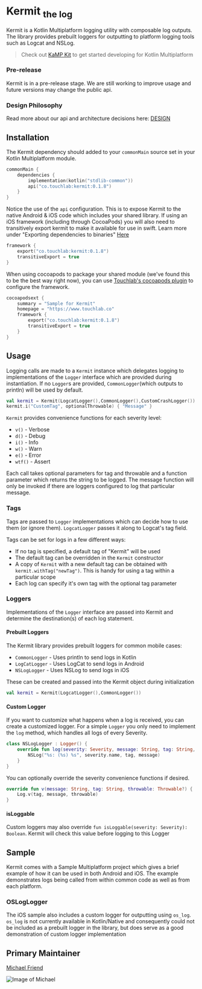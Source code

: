 # Kermit <sub>the log</sub>

Kermit is a Kotlin Multiplatform logging utility with composable log outputs. The library provides prebuilt loggers for outputting to platform logging tools such as Logcat and NSLog.

> Check out [KaMP Kit](https://github.com/touchlab/KaMPKit) to get started developing for Kotlin Multiplatform

### Pre-release
Kermit is in a pre-release stage. We are still working to improve usage and future versions may change the public api.

### Design Philosophy
Read more about our api and architecture decisions here: [DESIGN](DESIGN.md)

## Installation

The Kermit dependency should added to your `commonMain` source set in your Kotlin Multiplatform module. 

```kotlin
commonMain {
    dependencies {
        implementation(kotlin("stdlib-common"))
        api("co.touchlab:kermit:0.1.8")
    }
}
```

Notice the use of the `api` configuration. This is to expose Kermit to the native Android & iOS code which includes your shared library. If using an iOS framework (including through CocoaPods) you will also need to transitively export kermit to make it available for use in swift. Learn more under "Exporting dependencies to binaries" [Here](https://kotlinlang.org/docs/reference/building-mpp-with-gradle.html#building-final-native-binaries)

```kotlin
framework {
    export("co.touchlab:kermit:0.1.8")
    transitiveExport = true
}
```

When using cocoapods to package your shared module (we've found this to be the best way right now), you can use [Touchlab's cocoapods plugin](https://github.com/touchlab/KotlinCocoapods) to configure the framework. 

```kotlin
cocoapodsext {
    summary = "Sample for Kermit"
    homepage = "https://www.touchlab.co"
    framework {
        export("co.touchlab:kermit:0.1.8")
        transitiveExport = true
    }
}
```

## Usage

Logging calls are made to a `Kermit` instance which delegates logging to implementations of the `Logger` interface which are provided during instantiation. If no `Logger`s are provided, `CommonLogger`(which outputs to println) will be used by default.  

```kotlin
val kermit = Kermit(LogcatLogger(),CommonLogger(),CustomCrashLogger())
kermit.i("CustomTag", optionalThrowable) { "Message" }
```

`Kermit` provides convenience functions for each severity level:
* `v()` - Verbose
* `d()` - Debug
* `i()` - Info
* `w()` - Warn
* `e()` - Error
* `wtf()` - Assert

Each call takes optional parameters for tag and throwable and a function parameter which returns the string to be logged. The message function will only be invoked if there are loggers configured to log that particular message.

### Tags

Tags are passed to `Logger` implementations which can decide how to use them (or ignore them). `LogcatLogger` passes it along to Logcat's tag field. 

Tags can be set for logs in a few different ways:
* If no tag is specified, a default tag of "Kermit" will be used
* The default tag can be overridden in the `Kermit` constructor
* A copy of `Kermit` with a new default tag can be obtained with `kermit.withTag("newTag")`. This is handy for using a tag within a particular scope
* Each log can specify it's own tag with the optional tag parameter

### Loggers

Implementations of the `Logger` interface are passed into Kermit and determine the destination(s) of each log statement. 

#### Prebuilt Loggers

The Kermit library provides prebuilt loggers for common mobile cases:

* `CommonLogger` - Uses println to send logs in Kotlin
* `LogCatLogger` - Uses LogCat to send logs in Android
* `NSLogLogger`  - Uses NSLog to send logs in iOS

These can be created and passed into the Kermit object during initialization
```kotlin
val kermit = Kermit(LogcatLogger(),CommonLogger())
```

#### Custom Logger

If you want to customize what happens when a log is received, you can create a customized logger. For a simple `Logger` you only need to implement the `log` method, which handles all logs of every Severity.

```kotlin
class NSLogLogger : Logger() {
    override fun log(severity: Severity, message: String, tag: String, throwable: Throwable?) {
        NSLog("%s: (%s) %s", severity.name, tag, message)
    }
}
```

You can optionally override the severity convenience functions if desired.

```kotlin
override fun v(message: String, tag: String, throwable: Throwable?) {
    Log.v(tag, message, throwable)
}
```

#### isLoggable

Custom loggers may also override `fun isLoggable(severity: Severity): Boolean`. Kermit will check this value before logging to this Logger

## Sample

Kermit comes with a Sample Multiplatform project which gives a brief example of how it can be used in both Android and iOS. The example demonstrates logs being called from within common code as well as from each platform.

### OSLogLogger

The iOS sample also includes a custom logger for outputting using `os_log`. `os_log` is not currently available in Kotlin/Native and consequently could not be included as a prebuilt logger in the library, but does serve as a good demonstration of custom logger implementation

## Primary Maintainer

[Michael Friend](https://github.com/mrf7/)

![Image of Michael](https://avatars.githubusercontent.com/u/16885048?s=140&v=4)
